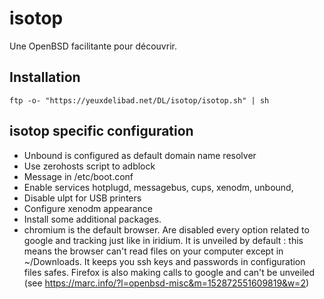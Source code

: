 isotop
==========
Une OpenBSD facilitante pour découvrir.

Installation
------------

	ftp -o- "https://yeuxdelibad.net/DL/isotop/isotop.sh" | sh

isotop specific configuration
---------------------------

* Unbound is configured as default domain name resolver 
* Use zerohosts script to adblock
* Message in /etc/boot.conf
* Enable services hotplugd, messagebus, cups, xenodm, unbound,
* Disable ulpt for USB printers
* Configure xenodm appearance
* Install some additional packages.
* chromium is the default browser. Are disabled every option related to
  google and tracking just like in iridium. It is unveiled by default :
  this means the browser can't read files on your computer except in
  ~/Downloads. It keeps you ssh keys and passwords in configuration
  files safes. 
  Firefox is also making calls to google and can't be unveiled (see
  <https://marc.info/?l=openbsd-misc&m=152872551609819&w=2>)

